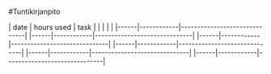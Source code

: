 #Tuntikirjanpito



| date | hours used | task                         | 
|      |            |                              |
|------|------------|------------------------------|
|------|------------|------------------------------|
|------|------------|------------------------------|
|------|------------|------------------------------|
|------|------------|------------------------------|
|------|------------|------------------------------|



